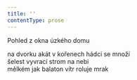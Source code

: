 ```yaml
---
title: ''
contentType: prose
---
```


Pohled z okna úzkého domu

na dvorku akát v kořenech hádci se množí  
šelest vyvrací strom na nebi  
mělkém jak balaton vítr roluje mrak
